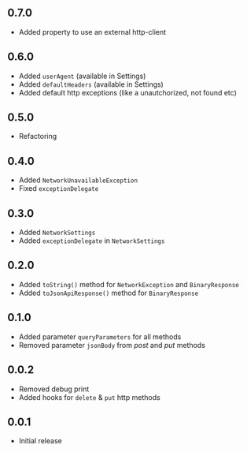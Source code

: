 [comment]: <> (Changelog bum example)
[comment]: <> (## version)
[comment]: <> (### Breaking Changes or ### New Features)
[comment]: <> (* Change description)

## 0.7.0 

* Added property to use an external http-client

## 0.6.0

* Added `userAgent` (available in Settings)
* Added `defaultHeaders` (available in Settings)
* Added default http exceptions (like a unautchorized, not found etc)

## 0.5.0 

* Refactoring

## 0.4.0

* Added `NetworkUnavailableException`
* Fixed `exceptionDelegate`

## 0.3.0

* Added `NetworkSettings`
* Added `exceptionDelegate` in `NetworkSettings`

## 0.2.0

* Added `toString()` method for `NetworkException` and `BinaryResponse`
* Added `toJsonApiResponse()` method for `BinaryResponse`

## 0.1.0

* Added parameter `queryParameters` for all methods
* Removed parameter `jsonBody` from *post* and *put* methods

## 0.0.2

* Removed debug print
* Added hooks for `delete` & `put` http methods

## 0.0.1

* Initial release
